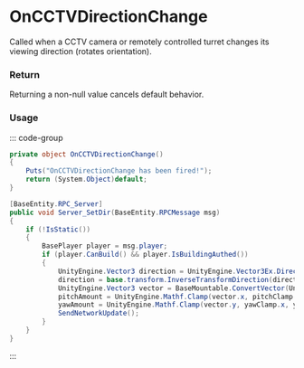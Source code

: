 <Badge type="danger" text="Carbon Compatible"/><Badge type="warning" text="Oxide Compatible"/>
# OnCCTVDirectionChange
Called when a CCTV camera or remotely controlled turret changes its viewing direction (rotates orientation).
### Return
Returning a non-null value cancels default behavior.

### Usage
::: code-group
```csharp [Example]
private object OnCCTVDirectionChange()
{
	Puts("OnCCTVDirectionChange has been fired!");
	return (System.Object)default;
}
```
```csharp [Source — Assembly-CSharp @ CCTV_RC]
[BaseEntity.RPC_Server]
public void Server_SetDir(BaseEntity.RPCMessage msg)
{
	if (!IsStatic())
	{
		BasePlayer player = msg.player;
		if (player.CanBuild() && player.IsBuildingAuthed())
		{
			UnityEngine.Vector3 direction = UnityEngine.Vector3Ex.Direction(player.eyes.position, yaw.transform.position);
			direction = base.transform.InverseTransformDirection(direction);
			UnityEngine.Vector3 vector = BaseMountable.ConvertVector(UnityEngine.Quaternion.LookRotation(direction).eulerAngles);
			pitchAmount = UnityEngine.Mathf.Clamp(vector.x, pitchClamp.x, pitchClamp.y);
			yawAmount = UnityEngine.Mathf.Clamp(vector.y, yawClamp.x, yawClamp.y);
			SendNetworkUpdate();
		}
	}
}

```
:::
